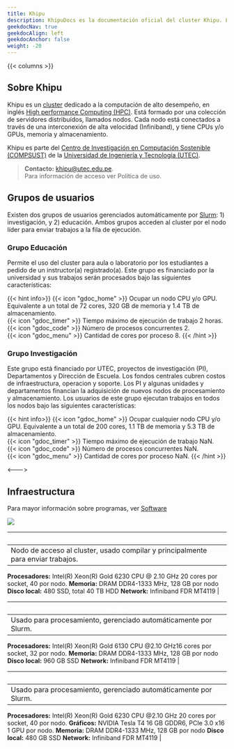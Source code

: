 ```yaml
---
title: Khipu
description: KhipuDocs es la documentación oficial del cluster Khipu. En este sitio encontrarás todoa la información sobre el cluster, las políticas y guías de uso. Para empezar a usar Khipu, solo necesitas ser miembro de la comunidad UTEC y registrarte en el siguiente formulario.
geekdocNav: true
geekdocAlign: left
geekdocAnchor: false
weight: -20
---
```


{{< columns >}}

## Sobre Khipu

Khipu es un [cluster](https://en.wikipedia.org/wiki/Cluster) dedicado a la computación de alto desempeño, en inglés [High performance Computing (HPC)](https://en.wikipedia.org/wiki/Supercomputer). Está formado por una colección de servidores distribuídos, llamados nodos. Cada nodo está conectados a través de una interconexión de alta velocidad (Infiniband), y tiene CPUs y/o GPUs, memoria y almacenamiento.

Khipu es parte del [Centro de Investigación en Computación Sostenible (COMPSUST)](https://compsust.utec.edu.pe/) de la [Universidad de Ingeniería y Tecnología (UTEC)](https://utec.edu.pe/).

> **Contacto:** khipu@utec.edu.pe. \
> Para información de acceso ver Política de uso. 


## Grupos de usuarios

Existen dos grupos de usuarios gerenciados automáticamente por [Slurm](): 1) investigación, y 2) educación.
Ambos grupos acceden al cluster por el nodo líder para enviar trabajos a la fila de ejecución.


### Grupo Educación 

Permite el uso del cluster para aula o laboratorio por los estudiantes a pedido de un instructor(a) registrado(a).
Este grupo es financiado por la universidad y sus trabajos serán procesados bajo las siguientes características:

{{< hint info>}}
{{< icon "gdoc_home" >}} Ocupar un nodo CPU y/o GPU. Equivalente a un total de 72 cores, 320 GB de memoria y 1.4 TB de almacenamiento.\
{{< icon "gdoc_timer" >}} Tiempo máximo de ejecución de trabajo 2 horas.\
{{< icon "gdoc_code" >}} Número de procesos concurrentes 2.\
{{< icon "gdoc_menu" >}} Cantidad de cores por proceso 8. 
{{< /hint >}}

### Grupo Investigación 

Este grupo está financiado por UTEC, proyectos de investigación (PI), Departamentos y Dirección de Escuela.
Los fondos centrales cubren costos de infraestructura, operacion y soporte. Los PI y algunas unidades y departamentos financian la adquisición de nuevos nodos de procesamiento y almacenamiento.
Los usuarios de este grupo ejecutan trabajos en todos los nodos bajo las siguientes características: 

{{< hint info>}}
{{< icon "gdoc_home" >}} Ocupar cualquier nodo CPU y/o GPU. Equivalente a un total de 200 cores, 1.1 TB de memoria y 5.3 TB de almacenamiento.\
{{< icon "gdoc_timer" >}} Tiempo máximo de ejecución de trabajo NaN.\
{{< icon "gdoc_code" >}} Número de procesos concurrentes NaN.\
{{< icon "gdoc_menu" >}} Cantidad de cores por proceso NaN. 
{{< /hint >}}



<--->

## Infraestructura

Para mayor información sobre programas, ver [Software]()

![](infraestructura.png)

<style>
.myTable {
    border-radius: 5px;
}
.myTable th {
    background-color:var(--header-background); 
    color: white; 
}

</style>

<div class="myTable">

| nLíder | 
| -- | 
| Nodo de acceso al cluster, usado compilar y principalmente para enviar trabajos. 
**Procesadores:** Intel(R) Xeon(R) Gold 6230 CPU @ 2.10 GHz 20 cores por socket, 40 por nodo. 
**Memoria:** DRAM DDR4-1333 MHz, 128 GB por nodo 
**Disco local:** 480 SSD, total 40 TB HDD 
**Network:** Infiniband FDR MT4119 | 


| nCPU | 
| -- | 
| Usado para procesamiento, gerenciado automáticamente por Slurm.
**Procesadores:** Intel(R) Xeon(R) Gold 6130 CPU @2.10 GHz16 cores por socket, 32 por nodo.
**Memoria:** DRAM DDR4-1333 MHz, 128 GB por nodo 
**Disco local:**  960 GB SSD
**Network:** Infiniband FDR MT4119 | 

| nGPU | 
| -- | 
| Usado para procesamiento, gerenciado automáticamente por Slurm.
**Procesadores:** Intel(R) Xeon(R) Gold 6230 CPU @2.10 GHz 20 cores por socket, 40 por nodo. 
**Gráficos:** NVIDIA Tesla T4 16 GB GDDR6, PCIe 3.0 x16 1 GPU por nodo. 
**Memoria:** DRAM DDR4-1333 MHz, 128 GB por nodo 
**Disco local:**  480 GB SSD
**Network:** Infiniband FDR MT4119 | 


</div>
